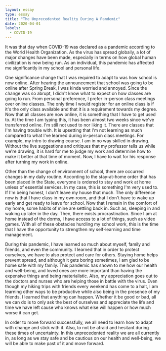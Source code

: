 ```yaml
---
layout: essay
type: essay
title: "The Unprecedented Reality During A Pandemic"
date: 2020-04-01
labels:
  - COVID-19
---
```

It was that day when COVID-19 was declared as a pandemic according to the World Health Organization. As the virus has spread globally, a lot of major changes have been made, especially in terms on how global human civilization is now being run. As an individual, this pandemic has affected me significantly in my school and personal life. 

One significance change that I was required to adapt to was how school is now online. After hearing the announcement that school was going to be online after Spring Break, I was kinda worried and annoyed. Since the change was so abrupt, I didn't know what to expect on how classes are going to run. From personal preference, I prefer in-person class meetings over online classes. The only time I would register for an online class is if it's the only class available and that it is a requirement towards my degree. Now that all classes are now online, it is something that I have to get used to. At the time I am typing this, it has been almost two weeks since we've transferred online. I'm still not used to nor liking it. There are classes that I'm having trouble with. It is upsetting that I'm not learning as much compared to what I've learned during in-person class meetings. For example, my intro to drawing course. I am in no way skilled in drawing. Without the live suggestions and critiques that my professor tells us while we're drawing, it is hard for me to judge my work and determine how to make it better at that time of moment. Now, I have to wait for his response after turning my work in online.

Other than the change of environment of school, there are occurred changes in my daily routine. According to the stay-at-home order that has been placed in the State, everyone is ordered to stay and work at home unless of essential services. In my case, this is something I'm very used to. If I'm being honest, I don't leave my house that much. The only difference now is that I have class in my own room, and that I don't have to wake up early and get ready to leave for school. Now that I remain in the comfort of my home, some habits of mine are settling back in. Such as, sleeping in and waking up later in the day. Then, there exists procrastination. Since I am at home instead of the dorms, I have access to a lot of things, such as video games. With all of these obstacles hurdling my school work, this is the time that I have the opportunity to strengthen my self-learning and time management. 

During this pandemic, I have learned so much about myself, family and friends, and even the community. I learned that in order to protect ourselves, we have to also protect and care for others. Staying home helps prevent spread, and although it gets boring sometimes, I am glad to be home safe with my family. This pandemic has shown to me how our health and well-being, and loved ones are more important than having the expensive things and being materialistic. Also, my appreciation goes out to the doctors and nurses who are helping those in battle with the virus. Even though my hiking trips with friends every weekend has come to a halt, I am learning other ways to be productive while also being in the presence of my friends. I learned that anything can happen. Whether it be good or bad, all we can do is to only ask the best of ourselves and appreciate the life and time we have left cause who knows what else will happen or how much worse it can get. 

In order to move forward successfully, we all need to learn how to adapt with change and stick with it. Also, to not be afraid and hesitant during these times of uncertainty. In this unprecedented reality we are all currently in, as long as we stay safe and be cautious on our health and well-being, we will be able to make past of it and move forward. 
